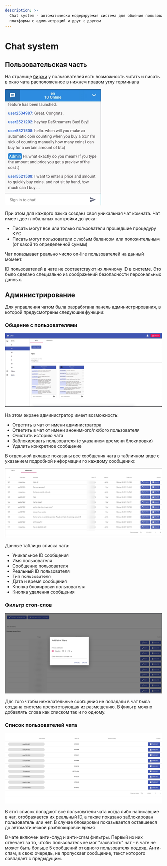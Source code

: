 ```yaml
---
description: >-
  Chat system - автоматически модерируемая система для общения пользователей
  платформы с администраций и друг с другом
---
```


# Chat system

## Пользовательская часть

На странице [биржи](instrumenty.md#torgovaya-ploshadka-birzha) у пользователей есть возможность читать и писать в окно чата расположенное в нижнем правом углу терминала

![&#x418;&#x43D;&#x442;&#x435;&#x440;&#x444;&#x435;&#x439;&#x441; &#x447;&#x430;&#x442;&#x430;](../.gitbook/assets/image%20%2835%29.png)

При этом для каждого языка создана своя уникальная чат комната. Чат имеет две глобальных настройки допуска:

* Писать могут все или только пользователи прошедшие процедуру KYC
* Писать могут пользователи с любым балансом или положительным \(от какой то определенной суммы\)

Чат показывает реально число on-line пользователей на данный момент.

ID пользователей в чате не соответствуют их личному ID в системе. Это было сделано специально из соображений безопасности персональных данных. 

## Администрирование

Для управления чатом была разработана панель администрирования, в которой предусмотрены следующие функции:

### Общение с пользователями

![&#x42D;&#x43A;&#x440;&#x430;&#x43D; &#x447;&#x430;&#x442; &#x43A;&#x43E;&#x43C;&#x43D;&#x430;&#x442;&#x44B; &#x430;&#x43D;&#x433;&#x43B;&#x438;&#x439;&#x441;&#x43A;&#x43E;&#x433;&#x43E; &#x44F;&#x437;&#x44B;&#x43A;&#x430;](../.gitbook/assets/image%20%2834%29.png)

На этом экране администратор имеет возможность:

* Ответить в чат от имени администратора
* Ответить в чат от имени анонимного/любого пользователя
* Очистить историю чата
* Заблокировать пользователя \(с указанием времени блокировки\)
* Удалить конкретное сообщение

В отдельной вкладке показаны все сообщения чата в табличном виде с указанием подробной информации по каждому сообщению:

![&#x42D;&#x43A;&#x440;&#x430;&#x43D; &#x441;&#x43F;&#x438;&#x441;&#x43A;&#x430; &#x441;&#x43E;&#x43E;&#x431;&#x449;&#x435;&#x43D;&#x438;&#x439; &#x447;&#x430;&#x442;&#x430;](../.gitbook/assets/image%20%283%29.png)

Данные таблицы списка чата:

* Уникальное ID сообщения
* Имя пользователя
* Сообщение пользователя
* Реальный ID пользователя
* Тип пользователя
* Дата и время сообщения
* Кнопка блокировки пользователя
* Кнопка удаления сообщения

### Фильтр стоп-слов

![&#x42D;&#x43A;&#x440;&#x430;&#x43D; &#x434;&#x43E;&#x431;&#x430;&#x432;&#x43B;&#x435;&#x43D;&#x438;&#x435; &#x43D;&#x43E;&#x432;&#x44B;&#x445; &#x441;&#x442;&#x43E;&#x43F; &#x441;&#x43B;&#x43E;&#x432;](../.gitbook/assets/image%20%2810%29.png)

Для того чтобы нежелательные сообщения не попадали в чат была создана система препятствующая их размещению. В фильтр можно добавлять слова как списком так и по одному.

### Список пользователей чата

![&#x42D;&#x43A;&#x440;&#x430;&#x43D; &#x441;&#x43F;&#x438;&#x441;&#x43A;&#x430; &#x43F;&#x43E;&#x43B;&#x44C;&#x437;&#x43E;&#x432;&#x430;&#x442;&#x435;&#x43B;&#x435;&#x439; &#x447;&#x430;&#x442;&#x430;](../.gitbook/assets/image%20%2816%29.png)

В этот список попадают все пользователи чата когда либо написавшие в чат, отображается их реальный ID, а также показано заблокирован пользователь или нет. В случае блокировки показывается оставшееся до автоматической разблокировки время

В чате включен анти-флуд и анти-спам фильтры. Первый из них отвечает за то, чтобы пользователь не мог "захватить" чат - в чате не может быть больше 5 сообщений от одного пользователя подряд. Анти-спам, в свою очередь, не пропускает сообщение, текст которого совпадает с предыдущим.



